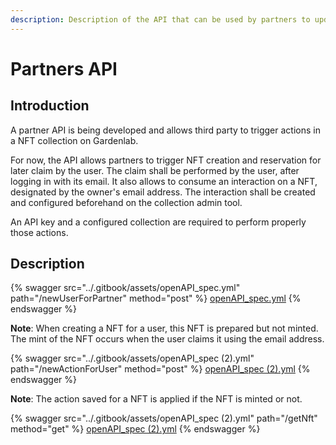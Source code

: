 ```yaml
---
description: Description of the API that can be used by partners to update the NFT
---
```


# Partners API

## Introduction

A partner API is being developed and allows third party to trigger actions in a NFT collection on Gardenlab.&#x20;

For now, the API allows partners to trigger NFT creation and reservation for later claim by the user. The claim shall be performed by the user, after logging in with its email. It also allows to consume an interaction on a NFT, designated by the owner's email address. The interaction shall be created and configured beforehand on the collection admin tool.

An API key and a configured collection are required to perform properly those actions.

## Description

{% swagger src="../.gitbook/assets/openAPI_spec.yml" path="/newUserForPartner" method="post" %}
[openAPI_spec.yml](../.gitbook/assets/openAPI_spec.yml)
{% endswagger %}

**Note**: When creating a NFT for a user, this NFT is prepared but not minted. The mint of the NFT occurs when the user claims it using the email address.

{% swagger src="../.gitbook/assets/openAPI_spec (2).yml" path="/newActionForUser" method="post" %}
[openAPI_spec (2).yml](<../.gitbook/assets/openAPI_spec (2).yml>)
{% endswagger %}

**Note**: The action saved for a NFT is applied if the NFT is minted or not.

{% swagger src="../.gitbook/assets/openAPI_spec (2).yml" path="/getNft" method="get" %}
[openAPI_spec (2).yml](<../.gitbook/assets/openAPI_spec (2).yml>)
{% endswagger %}
